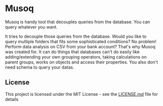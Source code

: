 # Musoq
Musoq is handy tool that decouples queries from the database. You can query whatever you want.

It tries to decouple those queries from the database. Would you like to query multiple folders that fits some sophisticated conditions? No problem! Perform data analysis on CSV from your bank account? That's why Musoq was created for. It can do things that databases can't do easily like adding/extending your own grouping operators, taking calculations on parent groups, works on objects and access their properties. You also don't need schema to query your datas.

## License

This project is licensed under the MIT License - see the [LICENSE.md](LICENSE.md) file for details
